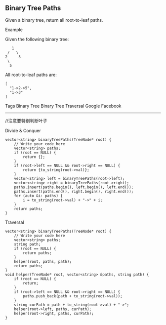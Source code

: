 ## Binary Tree Paths ## 

Given a binary tree, return all root-to-leaf paths.

Example

Given the following binary tree:
	
	   1
	 /   \
	2     3
	 \
	  5
All root-to-leaf paths are:

	[
	  "1->2->5",
	  "1->3"
	]

Tags 
Binary Tree Binary Tree Traversal Google Facebook

----------
//注意要特别判断叶子

Divide & Conquer

	vector<string> binaryTreePaths(TreeNode* root) {
	    // Write your code here
	    vector<string> paths;
	    if (root == NULL) {
	        return {};
	    }
	    if (root->left == NULL && root->right == NULL) {
	        return {to_string(root->val)};
	    }
	    vector<string> left = binaryTreePaths(root->left);
	    vector<string> right = binaryTreePaths(root->right);
	    paths.insert(paths.begin(), left.begin(), left.end());
	    paths.insert(paths.end(), right.begin(), right.end());
	    for (auto &i: paths) {
	        i = to_string(root->val) + "->" + i;
	    }
	    return paths;
	}

Traversal

	vector<string> binaryTreePaths(TreeNode* root) {
	    // Write your code here
	    vector<string> paths;
	    string path;
	    if (root == NULL) {
	        return paths;
	    }
	    helper(root, paths, path);
	    return paths;
	}
	void helper(TreeNode* root, vector<string> &paths, string path) {
	    if (root == NULL) {
	        return;
	    }
	    if (root->left == NULL && root->right == NULL) {
	        paths.push_back(path + to_string(root->val));
	    }
	    string curPath = path + to_string(root->val) + "->";
	    helper(root->left, paths, curPath);
	    helper(root->right, paths, curPath);
	}